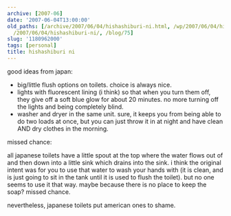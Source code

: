 ```yaml
---
archive: [2007-06]
date: '2007-06-04T13:00:00'
old_paths: [/archive/2007/06/04/hishashiburi-ni.html, /wp/2007/06/04/hishashiburi-ni/,
  /2007/06/04/hishashiburi-ni/, /blog/75]
slug: '1180962000'
tags: [personal]
title: hishashiburi ni
---
```


good ideas from japan:

- big/little flush options on toilets. choice is always nice.
- lights with fluorescent lining (i think) so that when you turn them off,
  they give off a soft blue glow for about 20 minutes. no more turning off
  the lights and being completely blind.
- washer and dryer in the same unit. sure, it keeps you from being able to
  do two loads at once, but you can just throw it in at night and have
  clean AND dry clothes in the morning.

missed chance:

all japanese toilets have a little spout at the top where the water flows
out of and then down into a little sink which drains into the sink.
i think the original intent was for you to use that water to wash your
hands with (it is clean, and is just going to sit in the tank until it is
used to flush the toilet). but no one seems to use it that way. maybe
because there is no place to keep the soap? missed chance.

nevertheless, japanese toilets put american ones to shame.

